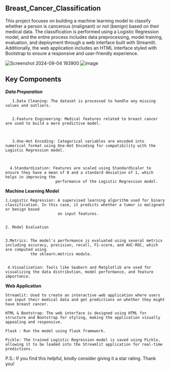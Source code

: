 ## Breast_Cancer_Classification ##
This project focuses on building a machine learning model to classify whether a person is cancerous (malignant) or not (benign) based on their medical data. The classification is performed using a Logistic Regression model, and the entire process includes data preprocessing, model training, evaluation, and deployment through a web interface built with Streamlit. Additionally, the web application includes an HTML interface styled with Bootstrap to ensure a responsive and user-friendly experience.


![Screenshot 2024-09-04 193900](https://github.com/user-attachments/assets/a4601314-0fd4-47e1-a395-7103d8d16bbc)
![image](https://github.com/user-attachments/assets/ae45a00f-b8a3-4dc7-98ce-98922796054c)

## Key Components ##

 ***Data Preparation***
 
 
       1.Data Cleaning: The dataset is processed to handle any missing values and outliers.
 
 
       2.Feature Engineering: Medical features related to breast cancer are used to build a more predictive model.
 
 
 
       3.One-Hot Encoding: Categorical variables are encoded into numerical format using One-Hot Encoding for compatibility with the Logistic Regression model.
 

 
      4.Standardization: Features are scaled using StandardScaler to ensure they have a mean of 0 and a standard deviation of 1, which helps in improving the 
                          performance of the Logistic Regression model.

 
 
 **Machine Learning Model** 

 
 
    1.Logistic Regression: A supervised learning algorithm used for binary classification. In this case, it predicts whether a tumor is malignant or benign based 
                           on input features.


    2. Model Evaluation

   
    3.Metrics: The model's performance is evaluated using several metrics including accuracy, precision, recall, F1-score, and AUC-ROC, which are computed using 
               the sklearn.metrics module.


     4.Visualization: Tools like Seaborn and Matplotlib are used for visualizing the data distribution, model performance, and feature importance.



**Web Application**


    Streamlit: Used to create an interactive web application where users can input their medical data and get predictions on whether they might have breast cancer.
    
    HTML & Bootstrap: The web interface is designed using HTML for structure and Bootstrap for styling, making the application visually appealing and responsive.

    Flask : Run the model using flask framework.
    
    Pickle: The trained Logistic Regression model is saved using Pickle, allowing it to be loaded into the Streamlit application for real-time predictions.
    
P.S.: If you find this helpful, kindly consider giving it a star rating. Thank you!
